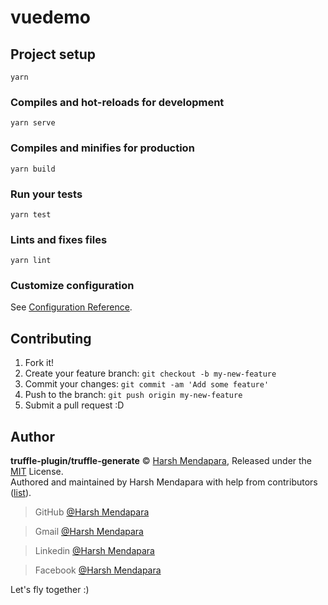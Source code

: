 # vuedemo

## Project setup
```
yarn
```

### Compiles and hot-reloads for development
```
yarn serve
```

### Compiles and minifies for production
```
yarn build
```

### Run your tests
```
yarn test
```

### Lints and fixes files
```
yarn lint
```

### Customize configuration
See [Configuration Reference](https://cli.vuejs.org/config/).




## Contributing

1.  Fork it!
2.  Create your feature branch: `git checkout -b my-new-feature`
3.  Commit your changes: `git commit -am 'Add some feature'`
4.  Push to the branch: `git push origin my-new-feature`
5.  Submit a pull request :D

## Author

**truffle-plugin/truffle-generate** © [Harsh Mendapara](https://github.com/harshmendapara/), Released under the [MIT](./LICENSE) License.<br>
Authored and maintained by Harsh Mendapara with help from contributors ([list](https://github.com/Harsh02051998/countries-states-cities-countries-states-cities-database-all-formate/graphs/contributors)).

> GitHub [@Harsh Mendapara](https://github.com/harshmendapara)

> Gmail [@Harsh Mendapara](mendaparaharsh02@gmail.com)

> Linkedin [@Harsh Mendapara](https://www.linkedin.com/in/harsh-mendapara-44883a165/)

> Facebook [@Harsh Mendapara](https://www.facebook.com/mhb0205)
> 
Let's fly together :)
